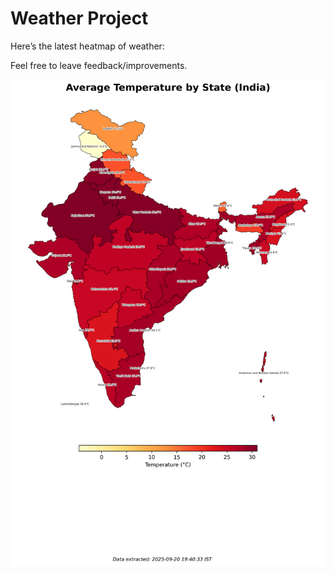 # Weather Project

Here’s the latest heatmap of weather:

Feel free to leave feedback/improvements.

![India Heatmap](docs/assets/india_heatmap.png?v=CEB5DB)
